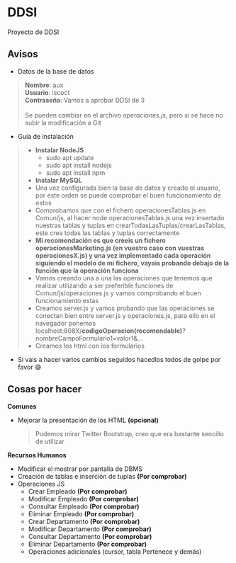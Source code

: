 # DDSI
Proyecto de DDSI

## Avisos
* Datos de la base de datos
 > __Nombre__: aux\
 __Usuario__: iscoct\
 __Contraseña__: Vamos a aprobar DDSI de 3\
 \
 Se pueden cambiar en el archivo _operaciones.js_, pero si se hace no subir la modificación a Git
 
* Guía de instalación
> * __Instalar NodeJS__ 
>   * sudo apt update
>   * sudo apt install nodejs
>   * sudo apt install npm
> * __Instalar MySQL__
> * Una vez configurada bien la base de datos y creado el usuario, por este orden se puede comprobar el buen funcionamiento de estos
> * Comprobamos que con el fichero operacionesTablas.js en Comun/js, al hacer node operacionesTablas.js una vez insertado nuestras tablas y tuplas en crearTodasLasTuplas/crearLasTablas, este crea todas las tablas y tuplas correctamente
> * __Mi recomendación es que creeis un fichero operacionesMarketing.js (en vuestro caso con vuestras operacionesX.js) y una vez implementado cada operación siguiendo el modelo de mi fichero, vayais probando debajo de la función que la operación funciona__
> * Vamos creando una a una las operaciones que tenemos que realizar utilizando a ser preferible funciones de Comun/js/operaciones.js y vamos comprobando el buen funcionamiento estas
> * Creamos server.js y vamos probando que las operaciones se conectan bien entre server.js y operaciones.js, para ello en el navegador ponemos localhost:808X/__codigoOperacion(recomendable)__?nombreCampoFormulario1=valor1&...
> * Creamos los html con los formularios

 
* Si vais a hacer varios cambios seguidos hacedlos todos de golpe por favor :sweat_smile:

## Cosas por hacer
**Comunes**
  * Mejorar la presentación de los HTML __(opcional)__
    > Podemos mirar Twitter Bootstrap, creo que era bastante sencillo de utilizar

**Recursos Humanos**
  * Modificar el mostrar por pantalla de DBMS
  * Creación de tablas e inserción de tuplas __(Por comprobar)__
  * Operaciones JS
    * Crear Empleado __(Por comprobar)__
    * Modificar Empleado __(Por comprobar)__
    * Consultar Empleado __(Por comprobar)__
    * Eliminar Empleado __(Por comprobar)__  
    * Crear Departamento __(Por comprobar)__
    * Modificar Departamento __(Por comprobar)__
    * Consultar Departamento __(Por comprobar)__  
    * Eliminar Departamento __(Por comprobar)__  
    * Operaciones adicionales (cursor, tabla Pertenece y demás)
